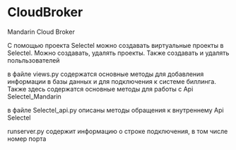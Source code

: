 # CloudBroker
Mandarin Cloud Broker

С помощью проекта Selectel можно создавать виртуальные проекты в Selectel.
Можно создавать, удалять проекты. Также создавать и удалять польльзователей


в файле  	views.py содержатся основные методы для добавления информации в базы данных и для подключения к системе биллинга. Также здесь содержатся
основные методы для работы с Api Selectel_Mandarin

в файле Selectel_api.py описаны методы обращения к внутреннему Api Selectel

runserver.py содержит информацию о строке подключения, в том числе номер порта

